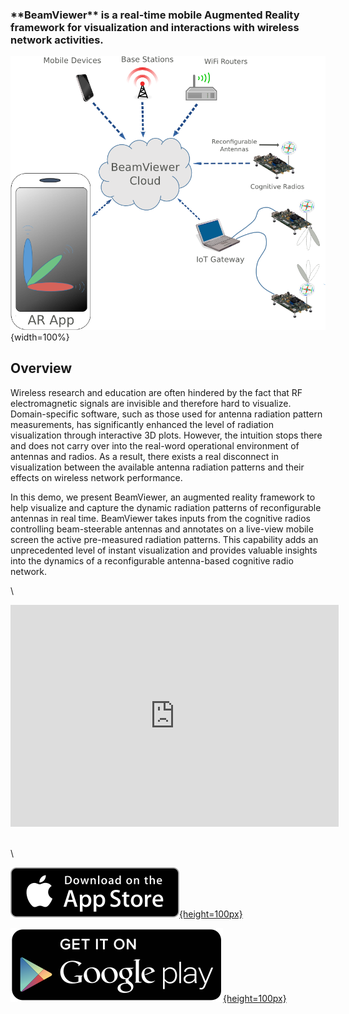 <!--
.. title: BeamViewer Mobile Augmented Reality Framework
.. slug: index
.. date: 2016-04-12 18:45:31 UTC-04:00
.. tags: 
.. category: 
.. link: 
.. description: 
.. type: text
-->

<h3>
**BeamViewer** is a real-time mobile Augmented Reality framework 
for visualization and interactions with wireless network activities.
</h3>

<p>
</p>

![](images/beamviewer_arch.png){width=100%}

## Overview

Wireless research and education are often hindered by the fact that RF
electromagnetic signals are invisible and therefore hard to visualize.
Domain-specific software, such as those used for antenna radiation pattern
measurements, has significantly enhanced the level of radiation visualization
through interactive 3D plots. However, the intuition stops there and does not
carry over into the real-word operational environment of antennas and radios. As
a result, there exists a real disconnect in visualization between the available
antenna radiation patterns and their effects on wireless network performance. 

In this demo, we present BeamViewer, an augmented
reality framework to help visualize and capture the dynamic radiation
patterns of reconfigurable antennas in real time.  BeamViewer takes inputs
from the cognitive radios controlling beam-steerable antennas and annotates
on a live-view mobile screen the active pre-measured radiation patterns.
This capability adds an unprecedented level of instant visualization and
provides valuable insights into the dynamics of a
reconfigurable antenna-based cognitive radio network. 

\

<div class="row">
<object height="355" width="525">
<param name="movie" value="http://www.youtube.com/v/saOKWRpYyXo&amp;rel=1">
<param name="wmode" value="transparent">
<embed height="355" src="http://www.youtube.com/v/saOKWRpYyXo&amp;rel=1" type="application/x-shockwave-flash" width="525">
</object>
</div>

\
\

<div class="row">
<div class="col-md-6">

[![](images/ios_app_store.svg){height=100px}](https://itunes.com/apps/beamviewer)
</div>
<div class="col-md-6">

[![](images/Get_it_on_Google_play.svg){height=100px}](https://play.google.com/store/apps/details?id=com.henderson.Beamviewer)
</div>
</div>




